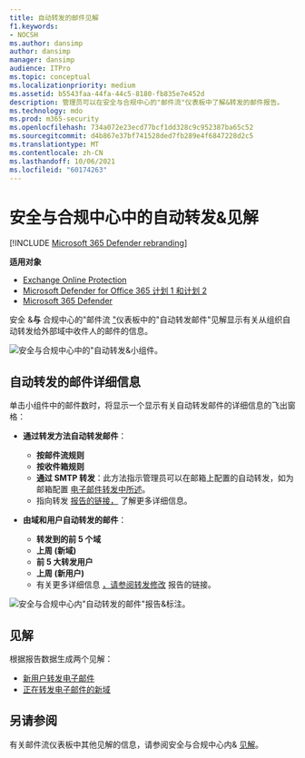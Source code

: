 ```yaml
---
title: 自动转发的邮件见解
f1.keywords:
- NOCSH
ms.author: dansimp
author: dansimp
manager: dansimp
audience: ITPro
ms.topic: conceptual
ms.localizationpriority: medium
ms.assetid: b5543faa-44fa-44c5-8180-fb835e7e452d
description: 管理员可以在安全与合规中心的"邮件流"仪表板中了解&转发的邮件报告。
ms.technology: mdo
ms.prod: m365-security
ms.openlocfilehash: 734a072e23ecd77bcf1dd328c9c952387ba65c52
ms.sourcegitcommit: d4b867e37bf741528ded7fb289e4f6847228d2c5
ms.translationtype: MT
ms.contentlocale: zh-CN
ms.lasthandoff: 10/06/2021
ms.locfileid: "60174263"
---
```

# <a name="auto-forwarded-messages-insight-in-the-security--compliance-center"></a>安全与合规中心中的自动转发&见解

[!INCLUDE [Microsoft 365 Defender rebranding](../includes/microsoft-defender-for-office.md)]

**适用对象**
- [Exchange Online Protection](exchange-online-protection-overview.md)
- [Microsoft Defender for Office 365 计划 1 和计划 2](defender-for-office-365.md)
- [Microsoft 365 Defender](../defender/microsoft-365-defender.md)

安全 &**与** 合规中心的"邮件流 [](mail-flow-insights-v2.md)["](https://protection.office.com)仪表板中的"自动转发邮件"见解显示有关从组织自动转发给外部域中收件人的邮件的信息。

![安全与合规中心中的"自动转发&小组件。](../../media/mfi-auto-forwarded-messages.png)

## <a name="auto-forwarded-messages-details"></a>自动转发的邮件详细信息

单击小组件中的邮件数时，将显示一个显示有关自动转发邮件的详细信息的飞出窗格：

- **通过转发方法自动转发邮件**：

  - **按邮件流规则**
  - **按收件箱规则**
  - **通过 SMTP 转发**：此方法指示管理员可以在邮箱上配置的自动转发，如为邮箱配置 [电子邮件转发中所述](/Exchange/recipients-in-exchange-online/manage-user-mailboxes/configure-email-forwarding)。
  - 指向转发 [报告的链接，](view-mail-flow-reports.md#forwarding-report) 了解更多详细信息。

- **由域和用户自动转发的邮件**：

  - **转发到的前 5 个域**
  - **上周 (新域)**
  - **前 5 大转发用户**
  - **上周 (新用户)**
  - 有关更多详细信息 [，请参阅转发修改](mfi-new-users-forwarding-email.md#forwarding-modifications-report) 报告的链接。

![安全与合规中心内"自动转发的邮件"报告&标注。](../../media/mfi-auto-forwarded-messages-details.png)

## <a name="insights"></a>见解

根据报告数据生成两个见解：

- [新用户转发电子邮件](mfi-new-users-forwarding-email.md)
- [正在转发电子邮件的新域](mfi-new-domains-being-forwarded-email.md)

## <a name="see-also"></a>另请参阅

有关邮件流仪表板中其他见解的信息，请参阅安全与合规中心内& [见解](mail-flow-insights-v2.md)。